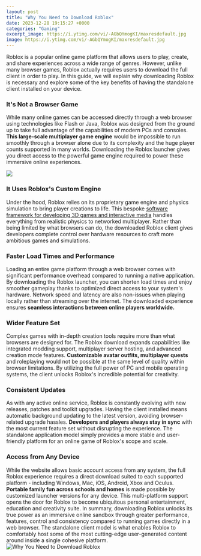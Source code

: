 ```yaml
---
layout: post
title: "Why You Need to Download Roblox"
date: 2023-12-28 19:15:27 +0000
categories: "Gaming"
excerpt_image: https://i.ytimg.com/vi/-AGbQYmogKI/maxresdefault.jpg
image: https://i.ytimg.com/vi/-AGbQYmogKI/maxresdefault.jpg
---
```


Roblox is a popular online game platform that allows users to play, create, and share experiences across a wide range of genres. However, unlike many browser games, Roblox actually requires users to download the full client in order to play. In this guide, we will explain why downloading Roblox is necessary and explore some of the key benefits of having the standalone client installed on your device.
### It's Not a Browser Game
While many online games can be accessed directly through a web browser using technologies like Flash or Java, Roblox was designed from the ground up to take full advantage of the capabilities of modern PCs and consoles. **This large-scale multiplayer game engine** would be impossible to run smoothly through a browser alone due to its complexity and the huge player counts supported in many worlds. Downloading the Roblox launcher gives you direct access to the powerful game engine required to power these immersive online experiences.

![](https://i.ytimg.com/vi/vWokxHsRv90/maxresdefault.jpg)
### It Uses Roblox's Custom Engine
Under the hood, Roblox relies on its proprietary game engine and physics simulation to bring player creations to life. This bespoke [software framework for developing 3D games and interactive media](https://store.fi.io.vn/chihuahuas-king-chihuahua-wearing-crownqueen-chihuahua-dog-302-chihuahua-dog) handles everything from realistic physics to networked multiplayer. Rather than being limited by what browsers can do, the downloaded Roblox client gives developers complete control over hardware resources to craft more ambitious games and simulations.
### Faster Load Times and Performance  
Loading an entire game platform through a web browser comes with significant performance overhead compared to running a native application. By downloading the Roblox launcher, you can shorten load times and enjoy smoother gameplay thanks to optimized direct access to your system's hardware. Network speed and latency are also non-issues when playing locally rather than streaming over the internet. The downloaded experience ensures **seamless interactions between online players worldwide.**
### Wider Feature Set
Complex games with in-depth creation tools require more than what browsers are designed for. The Roblox download expands capabilities like integrated modding support, multiplayer server hosting, and advanced creation mode features. **Customizable avatar outfits, multiplayer quests** and roleplaying would not be possible at the same level of quality within browser limitations. By utilizing the full power of PC and mobile operating systems, the client unlocks Roblox's incredible potential for creativity. 
### Consistent Updates
As with any active online service, Roblox is constantly evolving with new releases, patches and toolkit upgrades. Having the client installed means automatic background updating to the latest version, avoiding browser-related upgrade hassles. **Developers and players always stay in sync** with the most current feature set without disrupting the experience. The standalone application model simply provides a more stable and user-friendly platform for an online game of Roblox's scope and scale.
### Access from Any Device    
While the website allows basic account access from any system, the full Roblox experience requires a direct download suited to each supported platform - including Windows, Mac, iOS, Android, Xbox and Oculus. **Portable family fun across schools and homes** is made possible by customized launcher versions for any device. This multi-platform support opens the door for Roblox to become ubiquitous personal entertainment, education and creativity suite.
In summary, downloading Roblox unlocks its true power as an immersive online sandbox through greater performance, features, control and consistency compared to running games directly in a web browser. The standalone client model is what enables Roblox to comfortably host some of the most cutting-edge user-generated content around inside a single cohesive platform.
![Why You Need to Download Roblox](https://i.ytimg.com/vi/-AGbQYmogKI/maxresdefault.jpg)